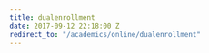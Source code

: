 ```yaml
---
title: dualenrollment
date: 2017-09-12 22:18:00 Z
redirect_to: "/academics/online/dualenrollment"
---
```


